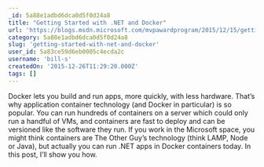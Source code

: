 ```yaml
---
_id: 5a88e1adbd6dca0d5f0d24a8
title: "Getting Started with .NET and Docker"
url: 'https://blogs.msdn.microsoft.com/mvpawardprogram/2015/12/15/getting-started-with-net-and-docker/'
category: 5a88e1adbd6dca0d5f0d24a8
slug: 'getting-started-with-net-and-docker'
user_id: 5a83ce59d6eb0005c4ecda2c
username: 'bill-s'
createdOn: '2015-12-26T11:29:20.000Z'
tags: []
---
```


Docker lets you build and run apps, more quickly, with less hardware. That’s why application container technology (and Docker in particular) is so popular. You can run hundreds of containers on a server which could only run a handful of VMs, and containers are fast to deploy and can be versioned like the software they run. If you work in the Microsoft space, you might think containers are The Other Guy’s technology (think LAMP, Node or Java), but actually you can run .NET apps in Docker containers today. In this post, I’ll show you how.
